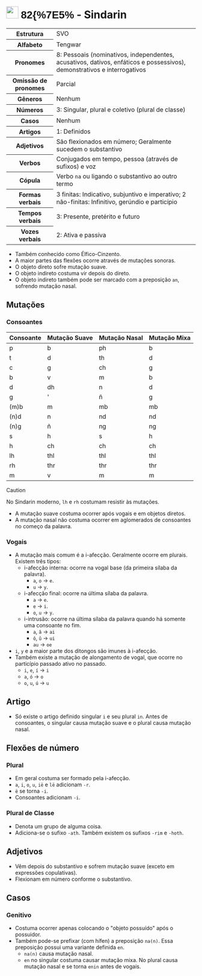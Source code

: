 # <img src="https://upload.wikimedia.org/wikipedia/commons/2/2c/Escudo_Real_de_Gondor.svg" height="32px"/> <span style="font-family: 'Tengwar Annatar', sans-serif;">82&#123;%7E5%</span> - Sindarin

<table>
    <tr>
        <th>Estrutura</th>
        <td>SVO</td>
    </tr>
    <tr>
        <th>Alfabeto</th>
        <td>Tengwar</td>
    </tr>
    <tr>
        <th>Pronomes</th>
        <td>8: Pessoais (nominativos, independentes, acusativos, dativos, enfáticos e possessivos), demonstrativos e interrogativos</td>
    </tr>
    <tr>
        <th>Omissão de pronomes</th>
        <td>Parcial</td>
    </tr>
    <tr>
        <th>Gêneros</th>
        <td>Nenhum</td>
    </tr>
    <tr>
        <th>Números</th>
        <td>3: Singular, plural e coletivo (plural de classe)</td>
    </tr>
    <tr>
        <th>Casos</th>
        <td>Nenhum</td>
    </tr>
    <tr>
        <th>Artigos</th>
        <td>1: Definidos</td>
    </tr>
    <tr>
        <th>Adjetivos</th>
        <td>São flexionados em número; Geralmente sucedem o substantivo</td>
    </tr>
    <tr>
        <th>Verbos</th>
        <td>Conjugados em tempo, pessoa (através de sufixos) e voz</td>
    </tr>
    <tr>
        <th>Cópula</th>
        <td>Verbo <code>na</code> ou ligando o substantivo ao outro termo</td>
    </tr>
	<tr>
		<th>Formas verbais</th>
		<td>3 finitas: Indicativo, subjuntivo e imperativo; 2 não-finitas: Infinitivo, gerúndio e particípio</td>
	</tr>
	<tr>
		<th>Tempos verbais</th>
		<td>3: Presente, pretérito e futuro</td>
	</tr>
	<tr>
		<th>Vozes verbais</th>
		<td>2: Ativa e passiva</td>
	</tr>
</table>

-   Também conhecido como Élfico-Cinzento.
-   A maior partes das flexões ocorre através de mutações sonoras.
-   O objeto direto sofre mutação suave.
-   O objeto indireto costuma vir depois do direto.
-   O objeto indireto também pode ser marcado com a preposição `an`, sofrendo mutação nasal.

## Mutações

### Consoantes

| Consoante | Mutação Suave | Mutação Nasal | Mutação Mixa |
| --------- | ------------- | ------------- | ------------ |
| p         | b             | ph            | b            |
| t         | d             | th            | d            |
| c         | g             | ch            | g            |
| b         | v             | m             | b            |
| d         | dh            | n             | d            |
| g         | '             | ñ             | g            |
| (m)b      | m             | mb            | mb           |
| (n)d      | n             | nd            | nd           |
| (n)g      | ñ             | ng            | ng           |
| s         | h             | s             | h            |
| h         | ch            | ch            | ch           |
| lh        | thl           | thl           | thl          |
| rh        | thr           | thr           | thr          |
| m         | v             | m             | m            |

> [!CAUTION]
> No Sindarin moderno, `lh` e `rh` costumam resistir às mutações.

-   A mutação suave costuma ocorrer após vogais e em objetos diretos.
-   A mutação nasal não costuma ocorrer em aglomerados de consoantes no começo da palavra.

### Vogais

-   A mutação mais comum é a i-afecção. Geralmente ocorre em plurais. Existem três tipos:
    -   i-afecção interna: ocorre na vogal base (da primeira sílaba da palavra).
        -   `a`, `o` → `e`.
        -   `u` → `y`.
    -   i-afecção final: ocorre na última sílaba da palavra.
        -   `a` → `e`.
        -   `e` → `i`.
        -   `o`, `u` → `y`.
    -   i-intrusão: ocorre na última sílaba da palavra quando há somente uma consoante no fim.
        -   `a`, `â` → `ai`
        -   `ô`, `û` → `ui`
        -   `au` → `oe`
-   `i`, `y` e a maior parte dos ditongos são imunes à i-afecção.
-   Também existe a mutação de alongamento de vogal, que ocorre no particípio passado ativo no passado.
    -   `i`, `e`, `í` → `i`
    -   `a`, `ó` → `o`
    -   `o`, `u`, `ú` → `u`

## Artigo

-   Só existe o artigo definido singular `i` e seu plural `in`. Antes de consoantes, o singular causa mutação suave e o plural causa mutação nasal.

## Flexões de número

### Plural

-   Em geral costuma ser formado pela i-afecção.
-   `a`, `i`, `o`, `u`, `ië` e `lë` adicionam `-r`.
-   `ë` se torna `-i`.
-   Consoantes adicionam `-i`.

### Plural de Classe

-   Denota um grupo de alguma coisa.
-   Adiciona-se o sufixo `-ath`. Também existem os sufixos `-rim` e `-hoth`.

## Adjetivos

-   Vêm depois do substantivo e sofrem mutação suave (exceto em expressões copulativas).
-   Flexionam em número conforme o substantivo.

## Casos

### Genitivo

-   Costuma ocorrer apenas colocando o "objeto possuído" após o possuidor.
-   Também pode-se prefixar (com hífen) a preposição `na(n)`. Essa preposição possui uma variante definida `en`.
    -   `na(n)` causa mutação nasal.
    -   `en` no singular costuma causar mutação mixa. No plural causa mutação nasal e se torna `enin` antes de vogais.
